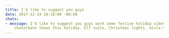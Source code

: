 ```yaml
---
title: I'd like to suggest you guys
date: 2017-12-24 10:18:00 -08:00
chats:
- message: I'd like to suggest you guys work some festive holiday vibes into your
    chaterbate shows this holiday. Elf suits, Christmas lights, misle-toe
---
```



